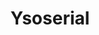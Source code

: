 ---
layout: tag-list
type: tag
title: Ysoserial
slug: Ysoserial
category: Tag
sidebar: false
description: >
    Vulnerabilidades de entidades externas XML.
---